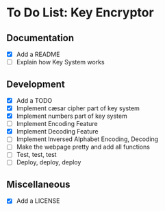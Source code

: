 # To Do List: Key Encryptor

## Documentation

- [x] Add a README
- [ ] Explain how Key System works

## Development

- [x] Add a TODO
- [x] Implement cæsar cipher part of key system
- [x] Implement numbers part of key system
- [ ] Implement Encoding Feature
- [x] Implement Decoding Feature
- [ ] Implement Inversed Alphabet Encoding, Decoding
- [ ] Make the webpage pretty and add all functions
- [ ] Test, test, test
- [ ] Deploy, deploy, deploy

## Miscellaneous

- [x] Add a LICENSE
